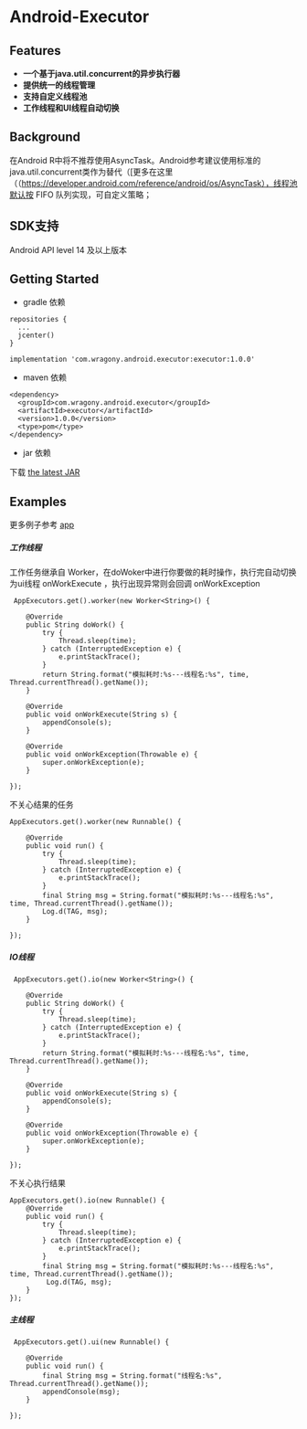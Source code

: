 # Android-Executor

## Features

- **一个基于java.util.concurrent的异步执行器**
- **提供统一的线程管理**
- **支持自定义线程池**
- **工作线程和UI线程自动切换**


## Background

在Android R中将不推荐使用AsyncTask。Android参考建议使用标准的java.util.concurrent类作为替代（[更多在这里（（https://developer.android.com/reference/android/os/AsyncTask），线程池默认按 FIFO 队列实现，可自定义策略；

## SDK支持

Android API level 14 及以上版本

## Getting Started

- gradle 依赖

```
repositories {
  ...
  jcenter()
}

implementation 'com.wragony.android.executor:executor:1.0.0'
```

- maven 依赖


```
<dependency>
  <groupId>com.wragony.android.executor</groupId>
  <artifactId>executor</artifactId>
  <version>1.0.0</version>
  <type>pom</type>
</dependency>
```


- jar 依赖


下载 [the latest JAR](./jars) 


## Examples

更多例子参考 [app](./app/src/main/java/com/wragony/app/executor/MainActivity.java) 

##### 工作线程

工作任务继承自 Worker，在doWoker中进行你要做的耗时操作，执行完自动切换为ui线程 onWorkExecute ，执行出现异常则会回调 onWorkException

```
 AppExecutors.get().worker(new Worker<String>() {
 
    @Override
    public String doWork() {
        try {
            Thread.sleep(time);
        } catch (InterruptedException e) {
            e.printStackTrace();
        }
        return String.format("模拟耗时:%s---线程名:%s", time, Thread.currentThread().getName());
    }

    @Override
    public void onWorkExecute(String s) {
        appendConsole(s);
    }

    @Override
    public void onWorkException(Throwable e) {
        super.onWorkException(e);
    }
    
});
```

不关心结果的任务


```
AppExecutors.get().worker(new Runnable() {
   
    @Override
    public void run() {
        try {
            Thread.sleep(time);
        } catch (InterruptedException e) {
            e.printStackTrace();
        }
        final String msg = String.format("模拟耗时:%s---线程名:%s", time, Thread.currentThread().getName());
        Log.d(TAG, msg);
    }
    
});
```


##### IO线程


```
 AppExecutors.get().io(new Worker<String>() {
    
    @Override
    public String doWork() {
        try {
            Thread.sleep(time);
        } catch (InterruptedException e) {
            e.printStackTrace();
        }
        return String.format("模拟耗时:%s---线程名:%s", time, Thread.currentThread().getName());
    }

    @Override
    public void onWorkExecute(String s) {
        appendConsole(s);
    }

    @Override
    public void onWorkException(Throwable e) {
        super.onWorkException(e);
    }
    
});

```

不关心执行结果

```
AppExecutors.get().io(new Runnable() {
    @Override
    public void run() {
        try {
            Thread.sleep(time);
        } catch (InterruptedException e) {
            e.printStackTrace();
        }
        final String msg = String.format("模拟耗时:%s---线程名:%s", time, Thread.currentThread().getName());
         Log.d(TAG, msg);
    }
});
```


##### 主线程


```
 AppExecutors.get().ui(new Runnable() {
    
    @Override
    public void run() {
        final String msg = String.format("线程名:%s", Thread.currentThread().getName());
        appendConsole(msg);
    }
    
});
```
